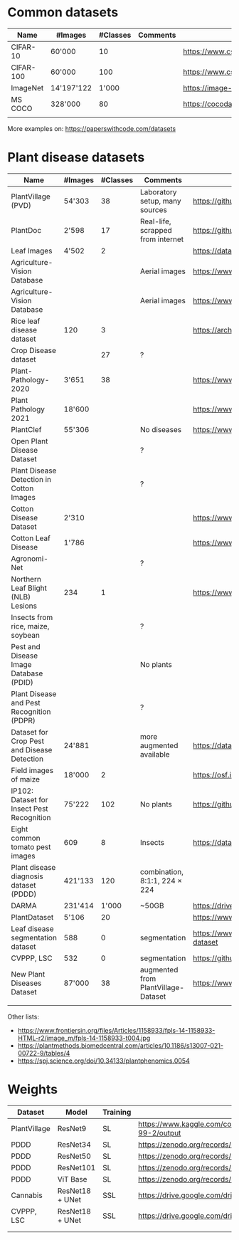 # Common datasets

| Name      | #Images    | #Classes | Comments | Links                                       |
| --------- | ---------- | -------- | -------- | ------------------------------------------- |
| CIFAR-10  | 60'000     | 10       |          | https://www.cs.toronto.edu/~kriz/cifar.html |
| CIFAR-100 | 60'000     | 100      |          | https://www.cs.toronto.edu/~kriz/cifar.html |
| ImageNet  | 14'197'122 | 1'000    |          | https://image-net.org/index.php             |
| MS COCO   | 328'000    | 80       |          | https://cocodataset.org/                    |
|           |            |          |          |                                             |

More examples on: https://paperswithcode.com/datasets

# Plant disease datasets

| Name                                        | #Images | #Classes | Comments                            | Link                                                                             |
| ------------------------------------------- | ------- | -------- | ----------------------------------- | -------------------------------------------------------------------------------- |
| PlantVillage (PVD)                          | 54'303  | 38       | Laboratory setup, many sources      | https://github.com/spMohanty/PlantVillage-Dataset                                |
| PlantDoc                                    | 2'598   | 17       | Real-life, scrapped from internet   | https://github.com/pratikkayal/PlantDoc-Dataset                                  |
| Leaf Images                                 | 4'502   | 2        |                                     | https://data.mendeley.com/datasets/hb74ynkjcn/1                                  |
| Agriculture-Vision Database                 |         |          | Aerial images                       | https://www.agriculture-vision.com/agriculture-vision-2020/dataset               |
| Agriculture-Vision Database                 |         |          | Aerial images                       | https://www.agriculture-vision.com/agriculture-vision-2021/dataset-2021          |
| Rice leaf disease dataset                   | 120     | 3        |                                     | https://archive.ics.uci.edu/ml/datasets/Rice+Leaf+Diseases                       |
| Crop Disease dataset                        |         | 27       | ?                                   |                                                                                  |
| Plant-Pathology-2020                        | 3'651   | 38       |                                     | https://www.kaggle.com/c/plant-pathology-2020-fgvc7/data                         |
| Plant Pathology 2021                        | 18'600  |          |                                     | https://www.kaggle.com/competitions/plant-pathology-2021-fgvc8/data              |
| PlantClef                                   | 55'306  |          | No diseases                         | https://www.aicrowd.com/clef_tasks/83/task_dataset_files?challenge_id=1009       |
| Open Plant Disease Dataset                  |         |          | ?                                   |                                                                                  |
| Plant Disease Detection in Cotton Images    |         |          | ?                                   |                                                                                  |
| Cotton Disease Dataset                      | 2'310   |          |                                     | https://www.kaggle.com/datasets/janmejaybhoi/cotton-disease-dataset              |
| Cotton Leaf Disease                         | 1'786   |          |                                     | https://www.kaggle.com/datasets/raaavan/cottonleafinfection                      |
| Agronomi-Net                                |         |          | ?                                   |                                                                                  |
| Northern Leaf Blight (NLB) Lesions          | 234     | 1        |                                     | https://www.scidb.cn/en/c/p00001                                                 |
| Insects from rice, maize, soybean           |         |          | ?                                   |                                                                                  |
| Pest and Disease Image Database (PDID)      |         |          | No plants                           |                                                                                  |
| Plant Disease and Pest Recognition (PDPR)   |         |          | ?                                   |                                                                                  |
| Dataset for Crop Pest and Disease Detection | 24'881  |          | more augmented available            | https://data.mendeley.com/datasets/bwh3zbpkpv/1                                  |
| Field images of maize                       | 18'000  | 2        |                                     | https://osf.io/p67rz/                                                            |
| IP102: Dataset for Insect Pest Recognition  | 75'222  | 102      | No plants                           | https://github.com/xpwu95/IP102                                                  |
| Eight common tomato pest images             | 609     | 8        | Insects                             | https://data.mendeley.com/datasets/s62zm6djd2/1                                  |
| Plant disease diagnosis dataset (PDDD)      | 421'133 | 120      | combination, 8:1:1, 224 × 224       |                                                                                  |
| DARMA                                       | 231'414 | 1'000    | ~50GB                               | https://drive.google.com/drive/folders/13bOuB7U15CgYMm1vrd0jgtOXFwMlHqXf         |
| PlantDataset                                | 5'106   | 20       |                                     | https://www.kaggle.com/datasets/duggudurgesh/plantdataset                        |
| Leaf disease segmentation dataset           | 588     | 0        | segmentation                        | https://www.kaggle.com/datasets/fakhrealam9537/leaf-disease-segmentation-dataset |
| CVPPP, LSC                                  | 532     | 0        | segmentation                        | https://github.com/lxfhfut/Self-Supervised-Leaf-Segmentation                     |
| New Plant Diseases Dataset                  | 87'000  | 38       | augmented from PlantVillage-Dataset | https://www.kaggle.com/datasets/vipoooool/new-plant-diseases-dataset/data        |
|                                             |         |          |                                     |                                                                                  |

Other lists:

- https://www.frontiersin.org/files/Articles/1158933/fpls-14-1158933-HTML-r2/image_m/fpls-14-1158933-t004.jpg
- https://plantmethods.biomedcentral.com/articles/10.1186/s13007-021-00722-9/tables/4
- https://spj.science.org/doi/10.34133/plantphenomics.0054

# Weights

| Dataset      | Model           | Training | Link                                                                                     |
| ------------ | --------------- | -------- | ---------------------------------------------------------------------------------------- |
| PlantVillage | ResNet9         | SL       | https://www.kaggle.com/code/atharvaingle/plant-disease-classification-resnet-99-2/output |
| PDDD         | ResNet34        | SL       | https://zenodo.org/records/7890438                                                       |
| PDDD         | ResNet50        | SL       | https://zenodo.org/records/7890438                                                       |
| PDDD         | ResNet101       | SL       | https://zenodo.org/records/7890438                                                       |
| PDDD         | ViT Base        | SL       | https://zenodo.org/records/7890438                                                       |
| Cannabis     | ResNet18 + UNet | SSL      | https://drive.google.com/drive/folders/1zJBUnGh_A0xd4VZgkzx9ShC1XZ0ALaB6                 |
| CVPPP, LSC   | ResNet18 + UNet | SSL      | https://drive.google.com/drive/folders/1zJBUnGh_A0xd4VZgkzx9ShC1XZ0ALaB6                 |
|              |                 |          |                                                                                          |
|              |                 |          |                                                                                          |
